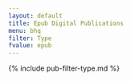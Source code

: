 ```yaml
---
layout: default
title: Epub Digital Publications
menu: bhq
filter: Type
fvalue: epub
---
```


{% include pub-filter-type.md %} 